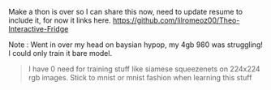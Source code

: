 Make a thon is over so I can share this now, need to update resume to include it, for now it links here.
https://github.com/lilromeoz00/Theo-Interactive-Fridge

Note : Went in over my head on baysian hypop, my 4gb 980 was struggling! I could only train it bare model.
> I have 0 need for training stuff like siamese squeezenets on 224x224 rgb images. Stick to mnist or mnist fashion when learning this stuff
